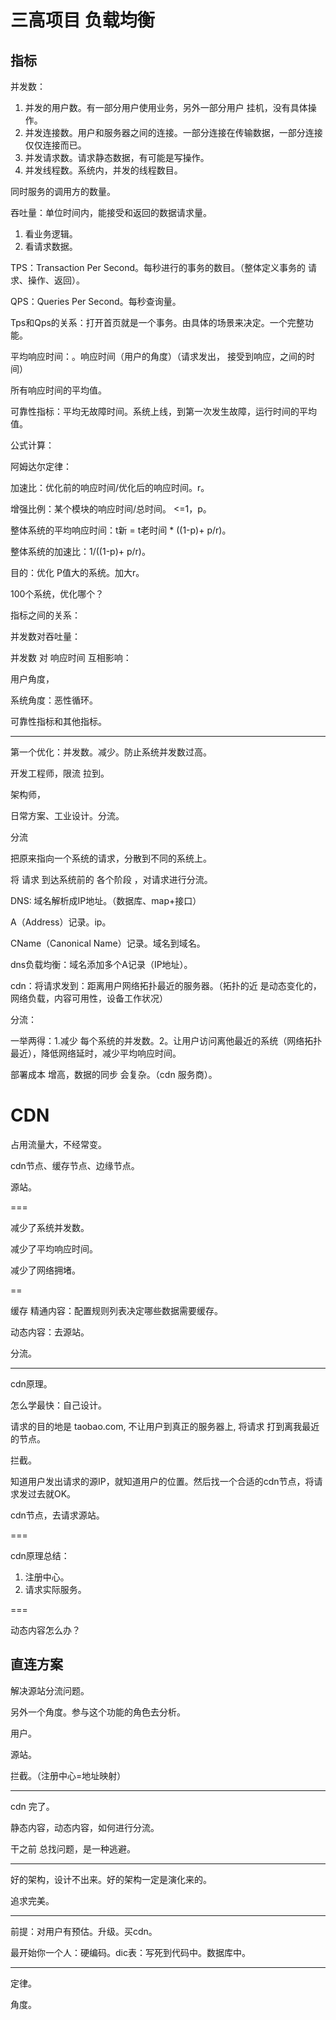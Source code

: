 # 三高项目 负载均衡

## 指标

并发数：

1. 并发的用户数。有一部分用户使用业务，另外一部分用户 挂机，没有具体操作。
2. 并发连接数。用户和服务器之间的连接。一部分连接在传输数据，一部分连接 仅仅连接而已。
3. 并发请求数。请求静态数据，有可能是写操作。
4. 并发线程数。系统内，并发的线程数目。

同时服务的调用方的数量。

吞吐量：单位时间内，能接受和返回的数据请求量。

1. 看业务逻辑。
2. 看请求数据。

TPS：Transaction Per Second。每秒进行的事务的数目。（整体定义事务的 请求、操作、返回）。

QPS：Queries Per Second。每秒查询量。

Tps和Qps的关系：打开首页就是一个事务。由具体的场景来决定。一个完整功能。

平均响应时间：。响应时间（用户的角度）（请求发出， 接受到响应，之间的时间）

所有响应时间的平均值。

可靠性指标：平均无故障时间。系统上线，到第一次发生故障，运行时间的平均值。

公式计算：

阿姆达尔定律：

加速比：优化前的响应时间/优化后的响应时间。r。

增强比例：某个模块的响应时间/总时间。  &#x3c;=1，p。

整体系统的平均响应时间：t新 = t老时间 * ((1-p)+ p/r)。

整体系统的加速比：1/((1-p)+ p/r)。

目的：优化 P值大的系统。加大r。

100个系统，优化哪个？

指标之间的关系：

并发数对吞吐量：

并发数 对 响应时间 互相影响：

用户角度，

系统角度：恶性循环。

可靠性指标和其他指标。

---

第一个优化：并发数。减少。防止系统并发数过高。

开发工程师，限流 拉到。

架构师，

日常方案、工业设计。分流。

分流

把原来指向一个系统的请求，分散到不同的系统上。

将 请求 到达系统前的 各个阶段   ，对请求进行分流。

DNS: 域名解析成IP地址。（数据库、map+接口）

A（Address）记录。ip。

CName（Canonical   Name）记录。域名到域名。

dns负载均衡：域名添加多个A记录（IP地址）。

cdn：将请求发到：距离用户网络拓扑最近的服务器。（拓扑的近  是动态变化的，网络负载，内容可用性，设备工作状况）

分流：

一举两得：1.减少 每个系统的并发数。2。让用户访问离他最近的系统（网络拓扑最近），降低网络延时，减少平均响应时间。

部署成本 增高，数据的同步 会复杂。（cdn 服务商）。

# CDN

占用流量大，不经常变。

cdn节点、缓存节点、边缘节点。

源站。

===

减少了系统并发数。

减少了平均响应时间。

减少了网络拥堵。

==

缓存 精通内容：配置规则列表决定哪些数据需要缓存。

动态内容：去源站。

分流。

---

cdn原理。

怎么学最快：自己设计。

请求的目的地是 taobao.com, 不让用户到真正的服务器上,  将请求 打到离我最近的节点。

拦截。

知道用户发出请求的源IP，就知道用户的位置。然后找一个合适的cdn节点，将请求发过去就OK。

cdn节点，去请求源站。

===

cdn原理总结：

1. 注册中心。
2. 请求实际服务。

===

动态内容怎么办？

## 直连方案

解决源站分流问题。

另外一个角度。参与这个功能的角色去分析。

用户。

源站。

拦截。（注册中心=地址映射）

---

cdn 完了。

静态内容，动态内容，如何进行分流。

干之前 总找问题，是一种逃避。

---

好的架构，设计不出来。好的架构一定是演化来的。

追求完美。

---

前提：对用户有预估。升级。买cdn。

最开始你一个人：硬编码。dic表：写死到代码中。数据库中。

---

定律。

角度。
